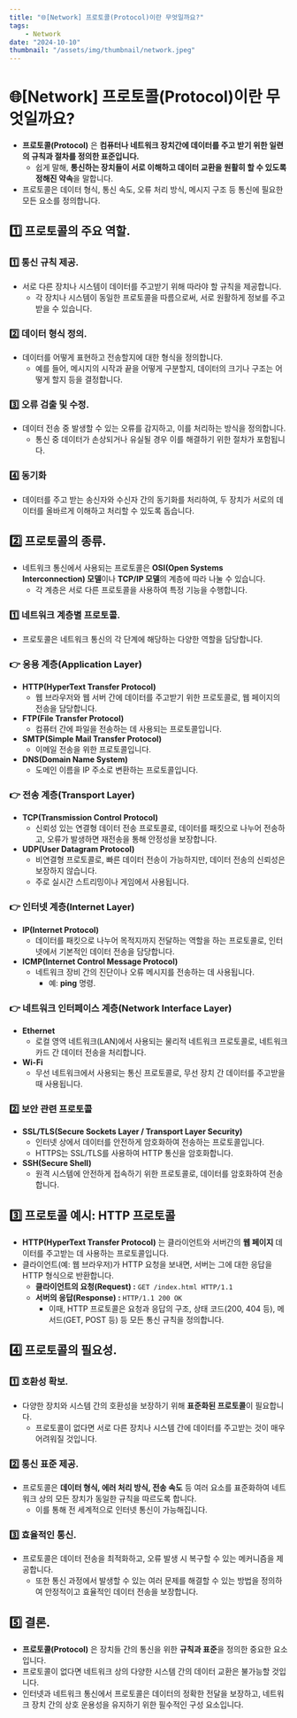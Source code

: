 ```yaml
---
title: "🌐[Network] 프로토콜(Protocol)이란 무엇일까요?"
tags:
    - Network
date: "2024-10-10"
thumbnail: "/assets/img/thumbnail/network.jpeg"
---
```


# 🌐[Network] 프로토콜(Protocol)이란 무엇일까요?
- **프로토콜(Protocol)** 은 **컴퓨터나 네트워크 장치간에 데이터를 주고 받기 위한 일련의 규칙과 절차를 정의한 표준입니다.**
    - 쉽게 말해, **통신하는 장치들이 서로 이해하고 데이터 교환을 원활히 할 수 있도록 정해진 약속**을 말합니다.
- 프로토콜은 데이터 형식, 통신 속도, 오류 처리 방식, 메시지 구조 등 통신에 필요한 모든 요소를 정의합니다.

## 1️⃣ 프로토콜의 주요 역할.

### 1️⃣ 통신 규칙 제공.
- 서로 다른 장치나 시스템이 데이터를 주고받기 위해 따라야 할 규칙을 제공합니다.
    - 각 장치나 시스템이 동일한 프로토콜을 따름으로써, 서로 원활하게 정보를 주고받을 수 있습니다.

### 2️⃣ 데이터 형식 정의.
- 데이터를 어떻게 표현하고 전송할지에 대한 형식을 정의합니다.
    - 예를 들어, 메시지의 시작과 끝을 어떻게 구분할지, 데이터의 크기나 구조는 어떻게 할지 등을 결정합니다.

### 3️⃣ 오류 검출 및 수정.
- 데이터 전송 중 발생할 수 있는 오류를 감지하고, 이를 처리하는 방식을 정의합니다.
    - 통신 중 데이터가 손상되거나 유실될 경우 이를 해결하기 위한 절차가 포함됩니다.

### 4️⃣ 동기화
- 데이터를 주고 받는 송신자와 수신자 간의 동기화를 처리하여, 두 장치가 서로의 데이터를 올바르게 이해하고 처리할 수 있도록 돕습니다.

## 2️⃣ 프로토콜의 종류.
- 네트워크 통신에서 사용되는 프로토콜은 **OSI(Open Systems Interconnection) 모델**이나 **TCP/IP 모델**의 계층에 따라 나눌 수 있습니다.
    - 각 계층은 서로 다른 프로토콜을 사용하여 특정 기능을 수행합니다.

### 1️⃣ 네트워크 계층별 프로토콜.
- 프로토콜은 네트워크 통신의 각 단계에 해당하는 다양한 역할을 담당합니다.

### 👉 응용 계층(Application Layer)
- **HTTP(HyperText Transfer Protocol)**
    - 웹 브라우저와 웹 서버 간에 데이터를 주고받기 위한 프로토콜로, 웹 페이지의 전송을 담당합니다.
- **FTP(File Transfer Protocol)**
    - 컴퓨터 간에 파일을 전송하는 데 사용되는 프로토콜입니다.
- **SMTP(Simple Mail Transfer Protocol)**
    - 이메일 전송을 위한 프로토콜입니다.
- **DNS(Domain Name System)**
    - 도메인 이름을 IP 주소로 변환하는 프로토콜입니다.

### 👉 전송 계층(Transport Layer)
- **TCP(Transmission Control Protocol)**
    - 신뢰성 있는 연결형 데이터 전송 프로토콜로, 데이터를 패킷으로 나누어 전송하고, 오류가 발생하면 재전송을 통해 안정성을 보장합니다.
- **UDP(User Datagram Protocol)**
    - 비연결형 프로토콜로, 빠른 데이터 전송이 가능하지만, 데이터 전송의 신뢰성은 보장하지 않습니다.
    - 주로 실시간 스트리밍이나 게임에서 사용됩니다.

### 👉 인터넷 계층(Internet Layer)
- **IP(Internet Protocol)**
    - 데이터를 패킷으로 나누어 목적지까지 전달하는 역할을 하는 프로토콜로, 인터넷에서 기본적인 데이터 전송을 담당합니다.
- **ICMP(Internet Control Message Protocol)**
    - 네트워크 장비 간의 진단이나 오류 메시지를 전송하는 데 사용됩니다.
        - 예: **ping** 명령.

### 👉 네트워크 인터페이스 계층(Network Interface Layer)
- **Ethernet**
    - 로컬 영역 네트워크(LAN)에서 사용되는 물리적 네트워크 프로토콜로, 네트워크 카드 간 데이터 전송을 처리합니다.
- **Wi-Fi**
    - 무선 네트워크에서 사용되는 통신 프로토콜로, 무선 장치 간 데이터를 주고받을 때 사용됩니다.

### 2️⃣ 보안 관련 프로토콜
- **SSL/TLS(Secure Sockets Layer / Transport Layer Security)**
    - 인터넷 상에서 데이터를 안전하게 암호화하여 전송하는 프로토콜입니다.
    - HTTPS는 SSL/TLS를 사용하여 HTTP 통신을 암호화합니다.
- **SSH(Secure Shell)**
    - 원격 시스템에 안전하게 접속하기 위한 프로토콜로, 데이터를 암호화하여 전송합니다.

## 3️⃣ 프로토콜 예시: HTTP 프로토콜
- **HTTP(HyperText Transfer Protocol)** 는 클라이언트와 서버간의 **웹 페이지** 데이터를 주고받는 데 사용하는 프로토콜입니다.
- 클라이언트(예: 웹 브라우저)가 HTTP 요청을 보내면, 서버는 그에 대한 응답을 HTTP 형식으로 반환합니다.
    - **클라이언트의 요청(Request) :** `GET /index.html HTTP/1.1`
    - **서버의 응답(Response) :** `HTTP/1.1 200 OK`
        - 이때, HTTP 프로토콜은 요청과 응답의 구조, 상태 코드(200, 404 등), 메서드(GET, POST 등) 등 모든 통신 규칙을 정의합니다.

## 4️⃣ 프로토콜의 필요성.

### 1️⃣ 호환성 확보.
- 다양한 장치와 시스템 간의 호환성을 보장하기 위해 **표준화된 프로토콜**이 필요합니다.
    - 프로토콜이 없다면 서로 다른 장치나 시스템 간에 데이터를 주고받는 것이 매우 어려워질 것입니다.

### 2️⃣ 통신 표준 제공.
- 프로토콜은 **데이터 형식, 에러 처리 방식, 전송 속도** 등 여러 요소를 표준화하여 네트워크 상의 모든 장치가 동일한 규칙을 따르도록 합니다.
    - 이를 통해 전 세계적으로 인터넷 통신이 가능해집니다.

### 3️⃣ 효율적인 통신.
- 프로토콜은 데이터 전송을 최적화하고, 오류 발생 시 복구할 수 있는 메커니즘을 제공합니다.
    - 또한 통신 과정에서 발생할 수 있는 여러 문제를 해결할 수 있는 방법을 정의하여 안정적이고 효율적인 데이터 전송을 보장합니다.

## 5️⃣ 결론.
- **프로토콜(Protocol)** 은 장치들 간의 통신을 위한 **규칙과 표준**을 정의한 중요한 요소입니다.
- 프로토콜이 없다면 네트워크 상의 다양한 시스템 간의 데이터 교환은 불가능할 것입니다.
- 인터넷과 네트워크 통신에서 프로토콜은 데이터의 정확한 전달을 보장하고, 네트워크 장치 간의 상호 운용성을 유지하기 위한 필수적인 구성 요소입니다.

